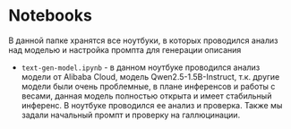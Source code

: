 # Notebooks

В данной папке хранятся все ноутбуки, в которых проводился анализ над моделью и настройка промпта для генерации описания 

- ```text-gen-model.ipynb``` - в данном ноутбуке проводился анализ модели от Alibaba Cloud, модель Qwen2.5-1.5B-Instruct, т.к. другие модели были очень проблемные, в плане инференсов и работы с весами, данная модель полностью открыта и имеет стабильный инференс. В ноутбуке проводился ее анализ и проверка. Также мы задали начальный промпт и проверку на галлюцинации.
